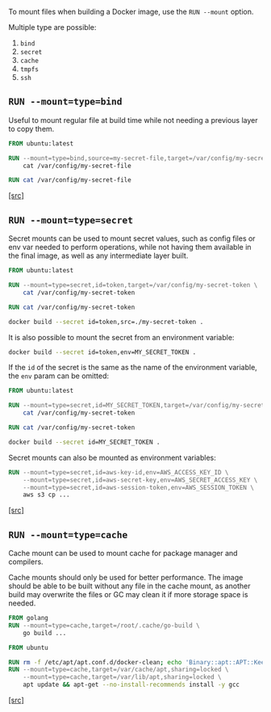 To mount files when building a Docker image, use the `RUN --mount` option.

Multiple type are possible:
1. `bind`
2. `secret`
3. `cache`
4. `tmpfs`
5. `ssh`

## `RUN --mount=type=bind`
Useful to mount regular file at build time while not needing a previous layer to copy them.

```Dockerfile
FROM ubuntu:latest

RUN --mount=type=bind,source=my-secret-file,target=/var/config/my-secret-file \
    cat /var/config/my-secret-file

RUN cat /var/config/my-secret-file
```

[\[src\]](https://docs.docker.com/reference/dockerfile/#run---mounttypebind)

## `RUN --mount=type=secret`

Secret mounts can be used to mount secret values, such as config files or env var needed to perform operations, while not having them available in the final image, as well as any intermediate layer built.

```Dockerfile
FROM ubuntu:latest

RUN --mount=type=secret,id=token,target=/var/config/my-secret-token \
	cat /var/config/my-secret-token

RUN cat /var/config/my-secret-token
```

```bash
docker build --secret id=token,src=./my-secret-token .
```

It is also possible to mount the secret from an environment variable:

```bash
docker build --secret id=token,env=MY_SECRET_TOKEN .
```

If the `id` of the secret is the same as the name of the environment variable, the `env` param can be omitted:
```Dockerfile
FROM ubuntu:latest

RUN --mount=type=secret,id=MY_SECRET_TOKEN,target=/var/config/my-secret-token \
	cat /var/config/my-secret-token

RUN cat /var/config/my-secret-token
```
```bash
docker build --secret id=MY_SECRET_TOKEN .
```

Secret mounts can also be mounted as environment variables:

```dockerfile
RUN --mount=type=secret,id=aws-key-id,env=AWS_ACCESS_KEY_ID \
    --mount=type=secret,id=aws-secret-key,env=AWS_SECRET_ACCESS_KEY \
    --mount=type=secret,id=aws-session-token,env=AWS_SESSION_TOKEN \
    aws s3 cp ...
```
[\[src\]](https://docs.docker.com/build/building/secrets/)

## `RUN --mount=type=cache`

Cache mount can be used to mount cache for package manager and compilers.

Cache mounts should only be used for better performance. The image should be able to be built without any file in the cache mount, as another build may overwrite the files or GC may clean it if more storage space is needed.

```dockerfile
FROM golang
RUN --mount=type=cache,target=/root/.cache/go-build \
	go build ...
```

```dockerfile
FROM ubuntu

RUN rm -f /etc/apt/apt.conf.d/docker-clean; echo 'Binary::apt::APT::Keep-Downloaded-Packages "true";' > /etc/apt/apt.conf.d/keep-cache
RUN --mount=type=cache,target=/var/cache/apt,sharing=locked \
	--mount=type=cache,target=/var/lib/apt,sharing=locked \
	apt update && apt-get --no-install-recommends install -y gcc
```
[\[src\]](https://docs.docker.com/reference/dockerfile/#run---mounttypecache)
